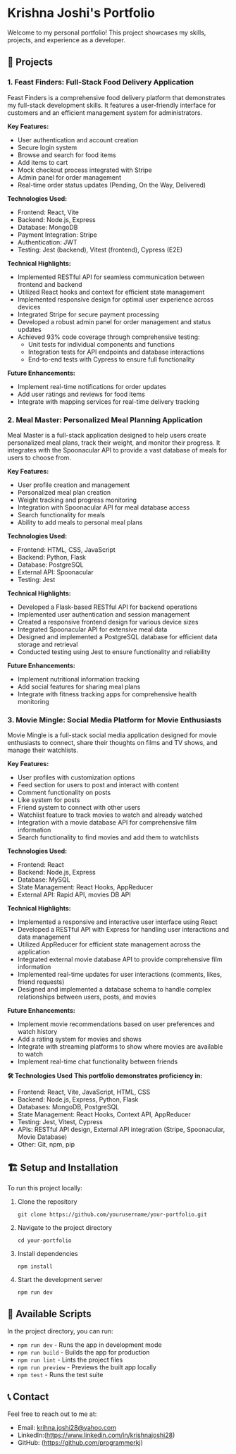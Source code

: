 # Krishna Joshi's Portfolio

Welcome to my personal portfolio! This project showcases my skills, projects, and experience as a developer.

## 🚀 Projects

### 1. Feast Finders: Full-Stack Food Delivery Application

Feast Finders is a comprehensive food delivery platform that demonstrates my full-stack development skills. It features a user-friendly interface for customers and an efficient management system for administrators.

**Key Features:**
- User authentication and account creation
- Secure login system
- Browse and search for food items
- Add items to cart
- Mock checkout process integrated with Stripe
- Admin panel for order management
- Real-time order status updates (Pending, On the Way, Delivered)

**Technologies Used:**
- Frontend: React, Vite
- Backend: Node.js, Express
- Database: MongoDB
- Payment Integration: Stripe
- Authentication: JWT
- Testing: Jest (backend), Vitest (frontend), Cypress (E2E)

**Technical Highlights:**
- Implemented RESTful API for seamless communication between frontend and backend
- Utilized React hooks and context for efficient state management
- Implemented responsive design for optimal user experience across devices
- Integrated Stripe for secure payment processing
- Developed a robust admin panel for order management and status updates
- Achieved 93% code coverage through comprehensive testing:
  - Unit tests for individual components and functions
  - Integration tests for API endpoints and database interactions
  - End-to-end tests with Cypress to ensure full functionality

**Future Enhancements:**
- Implement real-time notifications for order updates
- Add user ratings and reviews for food items
- Integrate with mapping services for real-time delivery tracking


### 2. Meal Master: Personalized Meal Planning Application

Meal Master is a full-stack application designed to help users create personalized meal plans, track their weight, and monitor their progress. It integrates with the Spoonacular API to provide a vast database of meals for users to choose from.

**Key Features:**
- User profile creation and management
- Personalized meal plan creation
- Weight tracking and progress monitoring
- Integration with Spoonacular API for meal database access
- Search functionality for meals
- Ability to add meals to personal meal plans

**Technologies Used:**
- Frontend: HTML, CSS, JavaScript
- Backend: Python, Flask
- Database: PostgreSQL
- External API: Spoonacular
- Testing: Jest

**Technical Highlights:**
- Developed a Flask-based RESTful API for backend operations
- Implemented user authentication and session management
- Created a responsive frontend design for various device sizes
- Integrated Spoonacular API for extensive meal data
- Designed and implemented a PostgreSQL database for efficient data storage and retrieval
- Conducted testing using Jest to ensure functionality and reliability

**Future Enhancements:**
- Implement nutritional information tracking
- Add social features for sharing meal plans
- Integrate with fitness tracking apps for comprehensive health monitoring

### 3. Movie Mingle: Social Media Platform for Movie Enthusiasts

Movie Mingle is a full-stack social media application designed for movie enthusiasts to connect, share their thoughts on films and TV shows, and manage their watchlists.

**Key Features:**

- User profiles with customization options
- Feed section for users to post and interact with content
- Comment functionality on posts
- Like system for posts
- Friend system to connect with other users
- Watchlist feature to track movies to watch and already watched
- Integration with a movie database API for comprehensive film information
- Search functionality to find movies and add them to watchlists

**Technologies Used:**

- Frontend: React
- Backend: Node.js, Express
- Database: MySQL
- State Management: React Hooks, AppReducer
- External API: Rapid API, movies DB API

**Technical Highlights:**

- Implemented a responsive and interactive user interface using React
- Developed a RESTful API with Express for handling user interactions and data management
- Utilized AppReducer for efficient state management across the application
- Integrated external movie database API to provide comprehensive film information
- Implemented real-time updates for user interactions (comments, likes, friend requests)
- Designed and implemented a database schema to handle complex relationships between users, posts, and movies

**Future Enhancements:**

- Implement movie recommendations based on user preferences and watch history
- Add a rating system for movies and shows
- Integrate with streaming platforms to show where movies are available to watch
- Implement real-time chat functionality between friends


**🛠️ Technologies Used**
**This portfolio demonstrates proficiency in:**

- Frontend: React, Vite, JavaScript, HTML, CSS
- Backend: Node.js, Express, Python, Flask
- Databases: MongoDB, PostgreSQL
- State Management: React Hooks, Context API, AppReducer
- Testing: Jest, Vitest, Cypress
- APIs: RESTful API design, External API integration (Stripe, Spoonacular, Movie Database)
- Other: Git, npm, pip

## 🏗️ Setup and Installation

To run this project locally:

1. Clone the repository
   ```
   git clone https://github.com/yourusername/your-portfolio.git
   ```
2. Navigate to the project directory
   ```
   cd your-portfolio
   ```
3. Install dependencies
   ```
   npm install
   ```
4. Start the development server
   ```
   npm run dev
   ```

## 🔧 Available Scripts

In the project directory, you can run:

- `npm run dev` - Runs the app in development mode
- `npm run build` - Builds the app for production
- `npm run lint` - Lints the project files
- `npm run preview` - Previews the built app locally
- `npm test` - Runs the test suite

## 📞 Contact

Feel free to reach out to me at:

- Email: krihna.joshi28@yahoo.com
- LinkedIn:(https://www.linkedin.com/in/krishnajoshi28)
- GitHub: (https://github.com/programmerkj)
